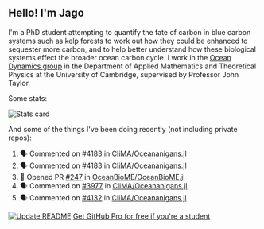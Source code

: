 ## Hello! I'm Jago

I'm a PhD student attempting to quantify the fate of carbon in blue carbon systems such as kelp forests to work out how they could be enhanced to sequester more carbon, and to help better understand how these biological systems effect the broader ocean carbon cycle. I work in the <a href="https://www.damtp.cam.ac.uk/user/jrt51/" class="emph">Ocean Dynamics group</a> in the Department of Applied Mathematics and Theoretical Physics at the University of Cambridge, supervised by Professor John Taylor.

Some stats:
<!--
![](https://raw.githubusercontent.com/jagoosw/jagoosw/main/profile-summary-card-output/nord_dark/0-profile-details.svg)
![](https://raw.githubusercontent.com/jagoosw/jagoosw/main/profile-summary-card-output/nord_dark/3-stats.svg)
![](https://raw.githubusercontent.com/jagoosw/jagoosw/main/profile-summary-card-output/nord_dark/4-productive-time.svg)
-->
![Stats card](https://github-readme-stats.vercel.app/api?username=jagoosw&count_private=true&show_icons=true&theme=transparent&hide_title=true&rank_icon=percentile&show=reviews)

And some of the things I've been doing recently (not including private repos):
<!--START_SECTION:activity-->
1. 🗣 Commented on [#4183](https://github.com/CliMA/Oceananigans.jl/issues/4183#issuecomment-2710487123) in [CliMA/Oceananigans.jl](https://github.com/CliMA/Oceananigans.jl)
2. 🗣 Commented on [#4183](https://github.com/CliMA/Oceananigans.jl/issues/4183#issuecomment-2710471044) in [CliMA/Oceananigans.jl](https://github.com/CliMA/Oceananigans.jl)
3. 💪 Opened PR [#247](https://github.com/OceanBioME/OceanBioME.jl/pull/247) in [OceanBioME/OceanBioME.jl](https://github.com/OceanBioME/OceanBioME.jl)
4. 🗣 Commented on [#3977](https://github.com/CliMA/Oceananigans.jl/pull/3977#issuecomment-2685503514) in [CliMA/Oceananigans.jl](https://github.com/CliMA/Oceananigans.jl)
5. 🗣 Commented on [#4132](https://github.com/CliMA/Oceananigans.jl/issues/4132#issuecomment-2683083305) in [CliMA/Oceananigans.jl](https://github.com/CliMA/Oceananigans.jl)
<!--END_SECTION:activity-->


[![Update README](https://github.com/jagoosw/jagoosw/actions/workflows/update-readme.yml/badge.svg)](https://github.com/jagoosw/jagoosw/actions/workflows/update-readme.yml)
[Get GitHub Pro for free if you're a student](https://education.github.com/pack)

